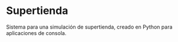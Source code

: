 # Supertienda
Sistema para una simulación de supertienda, creado en Python para aplicaciones de consola.
